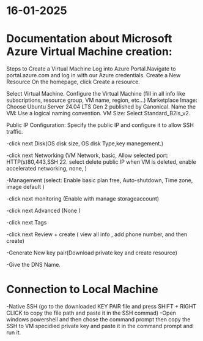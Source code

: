# 16-01-2025

# Documentation about Microsoft Azure Virtual Machine creation:


Steps to Create a Virtual Machine
Log into Azure Portal.Navigate to portal.azure.com and log in with our Azure credentials.
Create a New Resource
On the homepage, click Create a resource.

Select Virtual Machine.
Configure the Virtual Machine (fill in all info like subscriptions, resource group, VM name, region, etc...)
Marketplace Image: Choose Ubuntu Server 24.04 LTS Gen 2 published by Canonical.
Name the VM: Use a logical naming convention.
VM Size: Select Standard_B2ls_v2.

Public IP Configuration: Specify the public IP and configure it to allow SSH traffic.

-click next Disk(OS disk size, OS disk Type,key manegement.) 

-click next Networking (VM Network, basic, Allow selected port: HTTP(s)80,443,SSH 22. select delete public IP when VM is deleted, enable accelerated networking, none, )

-Management (select: Enable basic plan free, Auto-shutdown, Time zone, image default )

-click next monitoring (Enable with manage storageaccount) 

-click next Advanced (None )

-click next Tags 

-click next Review + create ( view all info , add phone number, and then create)

-Generate New key pair(Download private key and create resource)

-Give the DNS Name.

# Connection to Local Machine
-Native SSH (go to the downloaded KEY PAIR file and press SHIFT + RIGHT CLICK to copy the file path and paste it in the SSH commad)
-Open windows powershell and then chose the command prompt then copy the SSH to VM specidied private key and paste it in the command prompt and run it.





